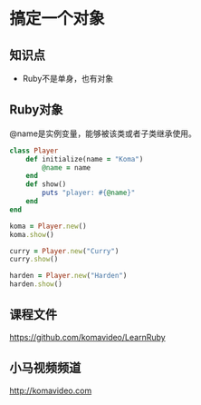 搞定一个对象
==========

## 知识点

* Ruby不是单身，也有对象

## Ruby对象

@name是实例变量，能够被该类或者子类继承使用。

~~~ruby
class Player
    def initialize(name = "Koma")
        @name = name
    end
    def show()
        puts "player: #{@name}"
    end
end

koma = Player.new()
koma.show()

curry = Player.new("Curry")
curry.show()

harden = Player.new("Harden")
harden.show()
~~~

## 课程文件

https://github.com/komavideo/LearnRuby

## 小马视频频道

http://komavideo.com
